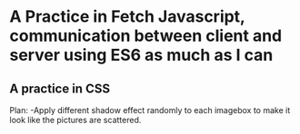 # A Practice in Fetch Javascript, communication between client and server using ES6 as much as I can
## A practice in CSS

Plan:
-Apply different shadow effect randomly to each imagebox to make it look like the pictures are scattered.